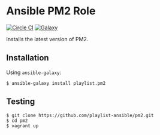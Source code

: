 # Ansible PM2 Role

[![Circle CI](https://circleci.com/gh/playlist-ansible/pm2.svg?style=shield)](https://circleci.com/gh/playlist-ansible/pm2)
[![Galaxy](https://img.shields.io/badge/galaxy-playlist.pm2-blue.svg)](https://galaxy.ansible.com/list#/roles/2365)

Installs the latest version of PM2.

## Installation

Using `ansible-galaxy`:

```
$ ansible-galaxy install playlist.pm2
```

## Testing

```
$ git clone https://github.com/playlist-ansible/pm2.git
$ cd pm2
$ vagrant up
```
